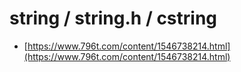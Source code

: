 # string / string.h / cstring

* [https://www.796t.com/content/1546738214.html](https://www.796t.com/content/1546738214.html)
